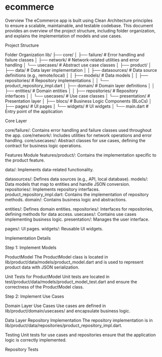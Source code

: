 # ecommerce

Overview
The eCommerce app is built using Clean Architecture principles to ensure a scalable, maintainable, and testable codebase. This document provides an overview of the project structure, including folder organization, and explains the implementation of models and use cases.

Project Structure

Folder Organization
lib/
├── core/
│   ├── failure/                  # Error handling and failure classes
│   ├── network/                # Network-related utilities and error handling
│   └── usecases/               # Abstract use case classes
│
├── product/
│       ├── data/               # Data layer implementation
│       │   ├── datasources/    # Data source definitions (e.g., remote/local)
│       │   ├── models/         # Data models
│       │   ├── repositories/   # Repository implementations
│       │   └── product_repository_impl.dart
│       ├── domain/             # Domain layer definitions
│       │   ├── entities/       # Domain entities
│       │   ├── repositories/   # Repository interfaces
│       │   └── usecases/       # Use case classes
│       └── presentation/       # Presentation layer
│           ├── blocs/          # Business Logic Components (BLoCs)
│           ├── pages/          # UI pages
│           └── widgets/        # UI widgets
│
└── main.dart                    # Entry point of the application


Core Layer

core/failure/: Contains error handling and failure classes used throughout the app.
core/network/: Includes utilities for network operations and error handling.
core/usecases/: Abstract classes for use cases, defining the contract for business logic operations.

Features Module
features/product/: Contains the implementation specific to the product feature.

data/: Implements data-related functionality.

datasources/: Defines data sources (e.g., API, local database).
models/: Data models that map to entities and handle JSON conversion.
repositories/: Implements repository interfaces.
product_repository_impl.dart: Contains the implementation of repository methods.
domain/: Contains business logic and abstractions.

entities/: Defines domain entities.
repositories/: Interfaces for repositories, defining methods for data access.
usecases/: Contains use cases implementing business logic.
presentation/: Manages the user interface.


pages/: UI pages.
widgets/: Reusable UI widgets.

Implementation Details

Step 1: Implement Models

ProductModel
The ProductModel class is located in lib/product/data/models/product_model.dart and is used to represent product data with JSON serialization.

Unit Tests for ProductModel
Unit tests are located in test/product/data/models/product_model_test.dart and ensure the correctness of the ProductModel class.

Step 2: Implement Use Cases

Domain Layer Use Cases
Use cases are defined in lib/product/domain/usecases/ and encapsulate business logic.

Data Layer Repository Implementation
The repository implementation is in lib/product/data/repositories/product_repository_impl.dart.

Testing
Unit tests for use cases and repositories ensure that the application logic is correctly implemented.

Repository Tests
